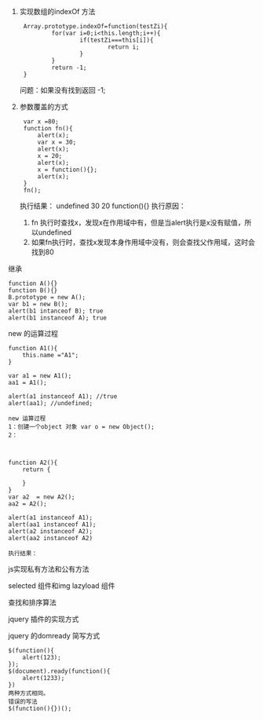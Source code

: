 
1. 实现数组的indexOf 方法

        Array.prototype.indexOf=function(testZi){
                for(var i=0;i<this.length;i++){
                        if(testZi===this[i]){
                                return i;
                        }
                }
                return -1;
        }
        
       
	问题：如果没有找到返回 -1;

2. 参数覆盖的方式

	    var x =80;
	    function fn(){
	    	alert(x);
	    	var x = 30;
	    	alert(x);
	    	x = 20;
	    	alert(x);
	    	x = function(){};
	    	alert(x);
	    }
	    fn();
    执行结果： undefined 30 20 function(){}
	执行原因：
	1. fn 执行时查找x，发现x在作用域中有，但是当alert执行是x没有赋值，所以undefined
	2. 如果fn执行时，查找x发现本身作用域中没有，则会查找父作用域，这时会找到80
    

继承

	
	function A(){}
	function B(){} 
	B.prototype = new A();
	var b1 = new B();
	alert(b1 intanceof B); true
	alert(b1 instanceof A); true
		
		
new 的运算过程

	function A1(){
		this.name ="A1";	
	}
	
	var a1 = new A1();
	aa1 = A1();
	
	alert(a1 instanceof A1); //true
	alert(aa1); //undefined;

	new 运算过程
	1：创建一个object 对象 var o = new Object();
	2：
	
	
	
	function A2(){
		return {
			
		}
	}
	var a2  = new A2();
	aa2 = A2();
	
	alert(a1 instanceof A1);
	alert(aa1 instanceof A1);
	alert(a2 instanceof A2);
	alert(aa2 instanceof A2)
	
	执行结果：
		
js实现私有方法和公有方法


selected 组件和img lazyload 组件


查找和排序算法

jquery 插件的实现方式

jquery 的domready 简写方式

    $(function(){
        alert(123);
    });
    $(document).ready(function(){
    	alert(1233);
    })
    两种方式相同。
    错误的写法
    $(function(){})();
